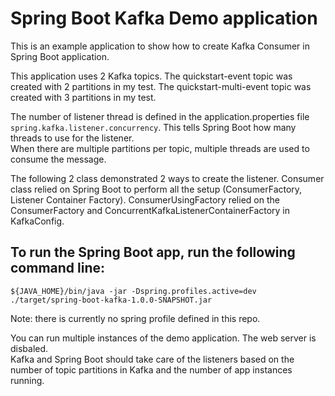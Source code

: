 # Spring Boot Kafka Demo application 
This is an example application to show how to create Kafka Consumer in Spring Boot application.

This application uses 2 Kafka topics.
The quickstart-event topic was created with 2 partitions in my test.
The quickstart-multi-event topic was created with 3 partitions in my test.

The number of listener thread is defined in the application.properties file `spring.kafka.listener.concurrency`.
This tells Spring Boot how many threads to use for the listener.  
When there are multiple partitions per topic, multiple threads are used to consume the message.

The following 2 class demonstrated 2 ways to create the listener.
Consumer class relied on Spring Boot to perform all the setup (ConsumerFactory, Listener Container Factory).
ConsumerUsingFactory relied on the ConsumerFactory and ConcurrentKafkaListenerContainerFactory in KafkaConfig.

## To run the Spring Boot app, run the following command line: 
`${JAVA_HOME}/bin/java -jar -Dspring.profiles.active=dev ./target/spring-boot-kafka-1.0.0-SNAPSHOT.jar`

Note: there is currently no spring profile defined in this repo.

You can run multiple instances of the demo application.  The web server is disbaled.  
Kafka and Spring Boot should take care of the listeners based on the number of topic partitions in Kafka and the number of app instances running. 